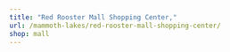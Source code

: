 ```yaml
---
title: "Red Rooster Mall Shopping Center,"
url: /mammoth-lakes/red-rooster-mall-shopping-center/
shop: mall
---
```

